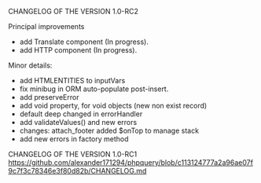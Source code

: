 CHANGELOG OF THE VERSION 1.0-RC2

Principal improvements
* add Translate component (In progress).
* add HTTP component (In progress).

Minor details:
* add HTMLENTITIES to inputVars
* fix minibug in ORM auto-populate post-insert.
* add preserveError
* add void property, for void objects (new non exist record)
* default deep changed in errorHandler
* add validateValues() and new errors
* changes: attach_footer added $onTop to manage stack
* add new errors in factory method

CHANGELOG OF THE VERSION 1.0-RC1 https://github.com/alexander171294/phpquery/blob/c113124777a2a96ae07f9c7f3c78346e3f80d82b/CHANGELOG.md 